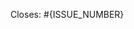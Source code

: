 <!-- ⚠️⚠️ Acknowledge ALL below remarks -->
<!-- ⚠️⚠️ PR will not be processed if it doesn't meet outlined criteria -->

<!-- ⚠️⚠️ Do not propose PR's without prior agreement on a solution in the corresponding issue -->
<!-- ⚠️⚠️ Only documentation updates and obvious bug fixes are welcome without it -->

<!--
⚠️⚠️ Ensure to follow code style guidelines
https://github.com/serverless/serverless/blob/main/CONTRIBUTING.md#code-style
-->

<!--
⚠️⚠️ Ensure to cover changes with tests written according to test guidelines
https://github.com/serverless/serverless/blob/main/test/README.md
--

<!-- ⚠️⚠️ Ensure that support for Node.js v10 is maintained. -->

<!--
⚠️⚠️ Ensure that the proposed change passes CI. Confirm that by running the following scripts:
• npm run prettier-check
• npm run lint
• npm test
-->

<!--
⚠️⚠️ If proposed change touches integration with AWS services, confirm integration tests pass:
https://github.com/serverless/serverless/blob/main/test/README.md#aws-integration-tests
-->

<!-- ⚠️⚠️ After your PR is submitted, review the final CI status and address eventual failure -->

<!-- ⚠️⚠️ Answer below questions -->

<!--
Q1: Provide a link to the corresponding issue

• If PR *partially* addresses issue, ensure to rename "Closes" to "Addresses" ("Closes" term will automatically close an issue on PR merge)
• If it's a documentation update or obvious bug fix that has no corresponding issue, replace this line with a short description of made changes
-->

Closes: #{ISSUE_NUMBER}
